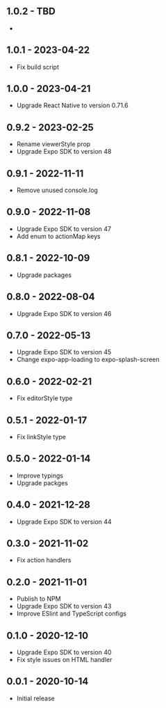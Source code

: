 ## 1.0.2 - TBD

*

## 1.0.1 - 2023-04-22

* Fix build script

## 1.0.0 - 2023-04-21

* Upgrade React Native to version 0.71.6

## 0.9.2 - 2023-02-25

* Rename viewerStyle prop
* Upgrade Expo SDK to version 48

## 0.9.1 - 2022-11-11

* Remove unused console.log

## 0.9.0 - 2022-11-08

* Upgrade Expo SDK to version 47
* Add enum to actionMap keys

## 0.8.1 - 2022-10-09

* Upgrade packages

## 0.8.0 - 2022-08-04

* Upgrade Expo SDK to version 46

## 0.7.0 - 2022-05-13

* Upgrade Expo SDK to version 45
* Change expo-app-loading to expo-splash-screen

## 0.6.0 - 2022-02-21

* Fix editorStyle type

## 0.5.1 - 2022-01-17

* Fix linkStyle type

## 0.5.0 - 2022-01-14

* Improve typings
* Upgrade packges

## 0.4.0 - 2021-12-28

* Upgrade Expo SDK to version 44

## 0.3.0 - 2021-11-02

* Fix action handlers

## 0.2.0 - 2021-11-01

* Publish to NPM
* Upgrade Expo SDK to version 43
* Improve ESlint and TypeScript configs

## 0.1.0 - 2020-12-10

* Upgrade Expo SDK to version 40
* Fix style issues on HTML handler

## 0.0.1 - 2020-10-14

* Initial release
